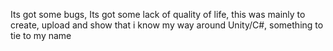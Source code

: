 Its got some bugs, Its got some lack of quality of life, this was mainly to create, upload and show that i know my way around Unity/C#, something to tie to my name
